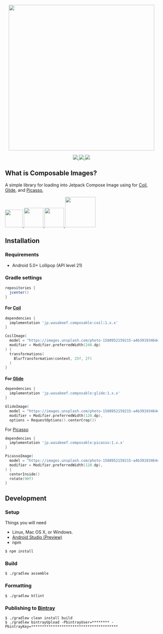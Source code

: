 <p align="center">

  <a href="https://developer.android.com/jetpack/compose">
    <img src="https://github.com/wasabeef/transformers/raw/main/art/jetpack-compose.svg" width="480px"/>
  </a>
</p>
<p align="center">
  <a href="https://www.apache.org/licenses/LICENSE-2.0">
    <img src="https://img.shields.io/badge/license-Apache%202-blue.svg" />
  </a>
  <a href="https://bintray.com/wasabeef/maven/composable-images/_latestVersion">
    <img src="https://api.bintray.com/packages/wasabeef/maven/composable-images/images/download.svg" />
  </a>
  <a href="https://github.com/wasabeef/composable-images/actions">
    <img src="https://github.com/wasabeef/composable-images/workflows/Android%20CI/badge.svg" />
  </a>
</p>

## What is Composable Images?

A simple library for loading into Jetpack Compose Image using for [Coil], [Glide], and [Picasso],

<a href="https://github.com/coil-kt/coil">
  <img src="https://github.com/wasabeef/transformers/raw/main/art/coil.png" width="58px"/>
</a>
<a href="https://github.com/bumptech/glide">
  <img src="https://github.com/wasabeef/transformers/raw/main/art/glide.png" width="64px"/>
</a>
<a href="https://github.com/square/picasso">
  <img src="https://github.com/wasabeef/transformers/raw/main/art/picasso.jpg" width="64px"/>
</a>
<a href="https://developer.android.com/jetpack/compose">
  <img src="https://github.com/wasabeef/transformers/raw/main/art/jetpack-compose.svg" width="100px"/>
</a>


## Installation

### Requirements
- Android 5.0+ Lollipop (API level 21)

### Gradle settings
```gradle
repositories {
  jcenter()
}
```

#### For [Coil] <a href="https://github.com/bumptech/glide"><img src="https://github.com/wasabeef/transformers/raw/main/art/coil.png" width="12px"/></a>
```gradle
dependencies {
  implementation 'jp.wasabeef.composable:coil:1.x.x'
}
```
```kotlin
CoilImage(
  model = "https://images.unsplash.com/photo-1588952159215-a4b39193464e",
  modifier = Modifier.preferredWidth(240.dp)
) {
  transformations(
    BlurTransformation(context, 25f, 2f)
  )
}
```

#### For [Glide] <a href="https://github.com/coil-kt/coil"><img src="https://github.com/wasabeef/transformers/raw/main/art/glide.png" width="12px"/></a>
```gradle
dependencies {
  implementation 'jp.wasabeef.composable:glide:1.x.x'
}
```
```kotlin
GlideImage(
  model = "https://images.unsplash.com/photo-1588952159215-a4b39193464e",
  modifier = Modifier.preferredWidth(120.dp),
  options = RequestOptions().centerCrop())
```

For [Picasso] <a href="https://github.com/square/picasso"><img src="https://github.com/wasabeef/transformers/raw/main/art/picasso.jpg" width="12px"/></a>
```gradle
dependencies {
  implementation 'jp.wasabeef.composable:picasso:1.x.x'
}
```
```kotlin
PicassoImage(
  model = "https://images.unsplash.com/photo-1588952159215-a4b39193464e",
  modifier = Modifier.preferredWidth(120.dp),
) {
  centerInside()
  rotate(90f)
}
```

## Development

### Setup 

Things you will need

- Linux, Mac OS X, or Windows.
- [Android Studio (Preview)](https://developer.android.com/studio/preview)
- npm

```
$ npm install
```

### Build

```
$ ./gradlew assemble
```

### Formatting

```
$ ./gradlew ktlint
```

### Publishing to [Bintray](https://bintray.com/bintray/jcenter)

```
$ ./gradlew clean install build
$ ./gradlew bintrayUpload -PbintrayUser=******** -PbintrayKey=****************************************
```



[Coil]: https://github.com/coil-kt/coil
[Glide]: https://github.com/bumptech/glide
[Picasso]: https://github.com/square/picasso
[Fresco]: https://github.com/facebook/fresco
